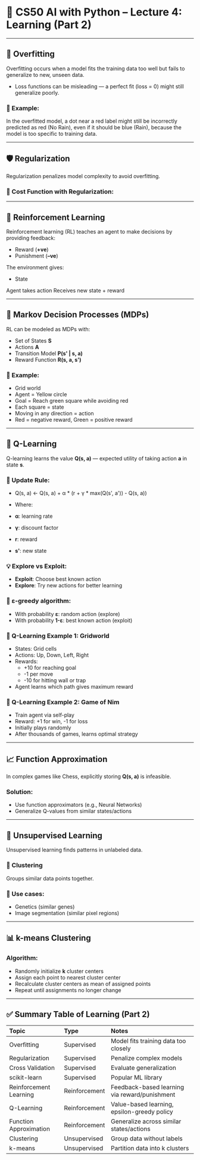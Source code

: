 # 🤖 CS50 AI with Python – Lecture 4: Learning (Part 2)

---

## 🎯 Overfitting

Overfitting occurs when a model fits the training data too well but fails to generalize to new, unseen data.

- Loss functions can be misleading — a perfect fit (loss = 0) might still generalize poorly.

### 🧠 Example:
In the overfitted model, a dot near a red label might still be incorrectly predicted as red (No Rain), even if it should be blue (Rain), because the model is too specific to training data.

---

## 🛡️ Regularization

Regularization penalizes model complexity to avoid overfitting.

### 🧮 Cost Function with Regularization:

---

## 🧠 Reinforcement Learning

Reinforcement learning (RL) teaches an agent to make decisions by providing feedback:

- Reward (**+ve**)
- Punishment (**–ve**)

The environment gives:

- State

Agent takes action
Receives new state + reward

---

## 🔁 Markov Decision Processes (MDPs)

RL can be modeled as MDPs with:

- Set of States **S**
- Actions **A**
- Transition Model **P(s' | s, a)**
- Reward Function **R(s, a, s')**

### 🧠 Example:
- Grid world
- Agent = Yellow circle
- Goal = Reach green square while avoiding red
- Each square = state
- Moving in any direction = action
- Red = negative reward, Green = positive reward

---

## 🧮 Q-Learning

Q-learning learns the value **Q(s, a)** — expected utility of taking action **a** in state **s**.

### 🔧 Update Rule:

- Q(s, a) ← Q(s, a) + α * (r + γ * max(Q(s', a')) - Q(s, a))

- Where:

- **α**: learning rate
- **γ**: discount factor
- **r**: reward
- **s'**: new state

### 💡 Explore vs Exploit:
- **Exploit**: Choose best known action
- **Explore**: Try new actions for better learning

### 🧠 ε-greedy algorithm:
- With probability **ε**: random action (explore)
- With probability **1-ε**: best known action (exploit)

### 🔢 Q-Learning Example 1: Gridworld
- States: Grid cells
- Actions: Up, Down, Left, Right
- Rewards:
  - +10 for reaching goal
  - -1 per move
  - -10 for hitting wall or trap
- Agent learns which path gives maximum reward

### 🔢 Q-Learning Example 2: Game of Nim
- Train agent via self-play
- Reward: +1 for win, -1 for loss
- Initially plays randomly
- After thousands of games, learns optimal strategy

---

## 📈 Function Approximation

In complex games like Chess, explicitly storing **Q(s, a)** is infeasible.

### Solution:
- Use function approximators (e.g., Neural Networks)
- Generalize Q-values from similar states/actions

---

## 🧠 Unsupervised Learning

Unsupervised learning finds patterns in unlabeled data.

### 🔗 Clustering
Groups similar data points together.

### 🧠 Use cases:
- Genetics (similar genes)
- Image segmentation (similar pixel regions)

---

## 📊 k-means Clustering

### Algorithm:
- Randomly initialize **k** cluster centers
- Assign each point to nearest cluster center
- Recalculate cluster centers as mean of assigned points
- Repeat until assignments no longer change

---

## ✅ Summary Table of Learning (Part 2)

| Topic                  | Type         | Notes                                   |
| :--------------------- | :----------- | :-------------------------------------- |
| Overfitting            | Supervised   | Model fits training data too closely    |
| Regularization         | Supervised   | Penalize complex models                 |
| Cross Validation       | Supervised   | Evaluate generalization                 |
| scikit-learn           | Supervised   | Popular ML library                      |
| Reinforcement Learning | Reinforcement| Feedback-based learning via reward/punishment |
| Q-Learning             | Reinforcement| Value-based learning, epsilon-greedy policy |
| Function Approximation | Reinforcement| Generalize across similar states/actions|
| Clustering             | Unsupervised | Group data without labels               |
| k-means                | Unsupervised | Partition data into k clusters 